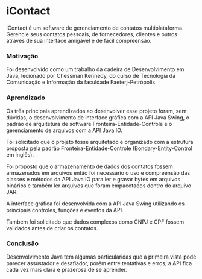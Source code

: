 # iContact

iContact é um software de gerenciamento de contatos multiplataforma. Gerencie seus contatos pessoais, de fornecedores, clientes e outros através de sua interface amigável e de fácil compreensão.

### Motivação

Foi desenvolvido como um trabalho da cadeira de Desenvolvimento em Java, lecionado por Chessman Kennedy, do curso de Tecnologia da Comunicação e Informação da faculdade Faeterj-Petrópolis.

### Aprendizado

Os três principais aprendizados ao desenvolver esse projeto foram, sem dúvidas, o desenvolvimento de interface gráfica com a API Java Swing, o padrão de arquitetura de software Fronteira-Entidade-Controle e o gerenciamento de arquivos com a API Java IO.

Foi solicitado que o projeto fosse arquitetado e organizado com a estrutura proposta pela padrão Fronteira-Entidade-Controle (Bondary-Entity-Control em inglês).

Foi proposto que o armazenamento de dados dos contatos fossem armazenados em arquivos então foi necessário o uso e compreensão das classes e métodos da API Java IO para ler e gravar bytes em arquivos binários e também ler arquivos que foram empacotados dentro do arquivo JAR.

A interface gráfica foi desenvolvida com a API Java Swing utilizando os principais controles, funções e eventos da API.

Também foi solicitado que dados complexos como CNPJ e CPF fossem validados antes de criar os contatos.

### Conclusão

Desenvolvimento Java tem algumas particularidas que a primeira vista pode parecer assustador e desafiador, porém entre tentativas e erros, a API fica cada vez mais clara e prazerosa de se aprender.
